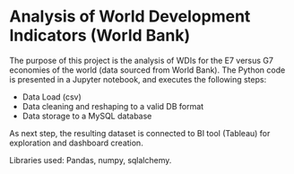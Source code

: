 # Analysis of World Development Indicators (World Bank)

The purpose of this project is the analysis of WDIs for the E7 versus G7 economies of the world (data sourced from World Bank).
The Python code is presented in a Jupyter notebook, and executes the following steps:

- Data Load (csv)
- Data cleaning and reshaping to a valid DB format
- Data storage to a MySQL database

As next step, the resulting dataset is connected to BI tool (Tableau) for exploration and dashboard creation.

Libraries used: Pandas, numpy, sqlalchemy.
